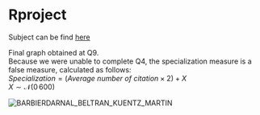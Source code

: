 # Rproject

Subject can be find [here](https://meek-parfait-60672c.netlify.app/docs/R%20programming%20--%20Assignment.pdf)

Final graph obtained at Q9.\
Because we were unable to complete Q4, the specialization measure is a false measure, calculated as follows: \
$Specialization = (Average \ number \ of \ citation \times 2) + X$\
$X \sim \mathcal{N}(0\,600)$

![BARBIERDARNAL_BELTRAN_KUENTZ_MARTIN](https://user-images.githubusercontent.com/79746670/202872489-a6ec29d1-008e-4b32-9b11-6898a28d30d8.jpeg)
